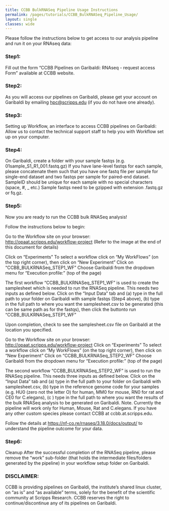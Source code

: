 ```yaml
---
title: CCBB BulkRNASeq Pipeline Usage Instructions
permalink: /pages/tutorials/CCBB_BulkRNASeq_Pipeline_Usage/
layout: single
classes: wide
---
```

Please follow the instructions below to get access to our analysis pipeline and run it on your RNAseq data:  

### Step1: 
Fill out the form “CCBB Pipelines on Garibaldi: RNAseq - request access Form” available at  CCBB website.  

### Step2: 
As you will access our pipelines on Garibaldi, please get your account on Garibaldi by emailing hpc@scripps.edu (if you do not have one already).

### Step3:
Setting up Workflow, an interface to access CCBB pipelines on Garibaldi:
Allow us to contact the technical support staff to help you with Workflow set up on your computer. 

### Step4: 
On Garibaldi, create a folder with your sample fastqs (e.g. 01sample_S1_R1_001.fastq.gz)
If you have lane-level fastqs for each sample, please concatenate them such that you have one fastq file per sample for single-end dataset and two fastqs per sample for paired-end dataset.
SampleID should be unique for each sample with no special characters (space, #, _ etc.)
Sample fastqs need to be gzipped with extension .fastq.gz or fq.gz. 
	
### Step5: 
Now you are ready to run the CCBB bulk RNASeq analysis!

Follow the instructions below to begin:

Go to the Workflow site on your browser:  http://opaat.scripps.edu/workflow-project 
(Refer to the image at the end of this document for details)

Click on “Experiments”
To select a workflow click on “My WorkFlows” (on the top right corner), then click on “New Experiment”
Click on  “CCBB_BULKRNASeq_STEP1_WF”
Choose Garibaldi from the dropdown menu for “Execution profile:” (top of the page)

The first workflow “CCBB_BULKRNASeq_STEP1_WF” is used to create the samplesheet which is needed to run the RNASeq pipeline. This needs two inputs as defined below.
Click on the “Input Data” tab and (a) type in the full path to your folder on Garibaldi with sample fastqs (Step4 above), (b) type in the full path to where you want the samplesheet.csv to be generated (this can be same path as for the fastqs), then click the buttonto run “CCBB_BULKRNASeq_STEP1_WF”

Upon completion, check to see the samplesheet.csv file on Garibaldi at the location you specified.

Go to the Workflow site on your browser:  http://opaat.scripps.edu/workflow-project 
Click on “Experiments”
To select a workflow click on “My WorkFlows” (on the top right corner), then click on “New Experiment”
Click on  “CCBB_BULKRNASeq_STEP2_WF”
Choose Garibaldi from the dropdown menu for “Execution profile:” (top of the page)

The second workflow “CCBB_BULKRNASeq_STEP2_WF” is used to run the RNASeq pipeline. This needs three inputs as defined below.
Click on the “Input Data” tab and (a) type in the full path to your folder on Garibaldi with samplesheet.csv, (b) type in the reference genome code for your samples (e.g. HU0 (zero not the letter O) for human, MM0 for mouse, RN0 for rat and CE0 for C.elegans), (c ) type in the full path to where you want the results of the bulk RNASeq analysis to be generated on Garibaldi.
Note. Currently the pipeline will work only for Human, Mouse, Rat and C.elegans.
If you have any other custom species please contact CCBB at ccbb.at.scripps.edu.

Follow the details at https://nf-co.re/rnaseq/3.18.0/docs/output/ to understand the pipeline outcome for your data.

### Step6: 
Cleanup
After the successful completion of the RNASeq pipeline, please remove the “work” sub-folder (that holds the intermediate files/folders generated by the pipeline) in your workflow setup folder on Garibaldi. 

### DISCLAIMER: 
CCBB is providing pipelines on Garibaldi, the institute’s shared linux cluster, on “as is” and “as available” terms, solely for the benefit of the scientific community at Scripps Research. CCBB reserves the right to continue/discontinue any of its pipelines on Garibaldi.

